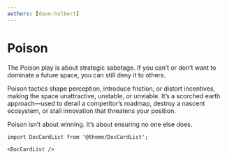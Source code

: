 ```yaml
---
authors: [dave-hulbert]
---
```


# Poison

The Poison play is about strategic sabotage. If you can’t or don’t want to dominate a future space, you can still deny it to others.

Poison tactics shape perception, introduce friction, or distort incentives, making the space unattractive, unstable, or unviable. It’s a scorched earth approach—used to derail a competitor’s roadmap, destroy a nascent ecosystem, or stall innovation that threatens your position.

Poison isn’t about winning. It’s about ensuring no one else does.

```mdx-code-block
import DocCardList from '@theme/DocCardList';

<DocCardList />
```
